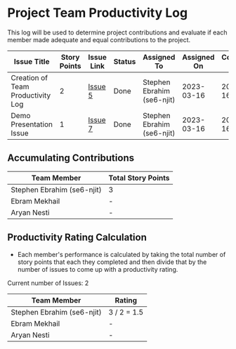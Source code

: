 # Project Team Productivity Log

This log will be used to determine project contributions and evaluate if each
member made adequate and equal contributions to the project.

| Issue Title                       | Story Points | Issue Link                                                                         | Status | Assigned To                | Assigned On | Completed On | Category      | Status Notes                      |
| --------------------------------- | ------------ | ---------------------------------------------------------------------------------- | ------ | -------------------------- | ----------- | ------------ | ------------- | --------------------------------- |
| Creation of Team Productivity Log | 2            | [Issue 5](https://github.com/se6-njit/mywebclass-simulation-intermediate/issues/5) | Done   | Stephen Ebrahim (se6-njit) | 2023-03-16  | 2023-03-16   | Documentation | Initializing the productivity log |
| Demo Presentation Issue           | 1            | [Issue 7](https://github.com/se6-njit/mywebclass-simulation-intermediate/issues/7) | Done   | Stephen Ebrahim (se6-njit) | 2023-03-16  | 2023-03-16   | Documentation | Making an Issue for Presentation  |

## Accumulating Contributions

| Team Member                | Total Story Points |
| -------------------------- | ------------------ |
| Stephen Ebrahim (se6-njit) | 3                  |
| Ebram Mekhail              | -                  |
| Aryan Nesti                | -                  |

## Productivity Rating Calculation

- Each member's performance is calculated by taking the total number of story
  points that each they completed and then divide that by the number of issues
  to come up with a productivity rating.

Current number of Issues: 2

| Team Member                | Rating      |
| -------------------------- | ----------- |
| Stephen Ebrahim (se6-njit) | 3 / 2 = 1.5 |
| Ebram Mekhail              | -           |
| Aryan Nesti                | -           |
